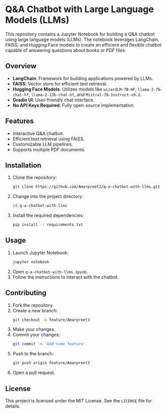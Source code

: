 # Q&A Chatbot with Large Language Models (LLMs)

This repository contains a Jupyter Notebook for building a Q&A chatbot using large language models (LLMs). The notebook leverages LangChain, FAISS, and Hugging Face models to create an efficient and flexible chatbot capable of answering questions about books or PDF files.

## Overview

- **LangChain**: Framework for building applications powered by LLMs.
- **FAISS**: Vector store for efficient text retrieval.
- **Hugging Face Models**: Utilizes models like `wizardLM-7B-HF`, `llama-2-7b-chat-hf`, `llama-2-13b-chat-hf`, and `Mistral-7B-Instruct-v0.2`.
- **Gradio UI**: User-friendly chat interface.
- **No API Keys Required**: Fully open-source implementation.

## Features

- Interactive Q&A chatbot.
- Efficient text retrieval using FAISS.
- Customizable LLM pipelines.
- Supports multiple PDF documents.

## Installation

1. Clone the repository:
   ```sh
   git clone https://github.com/Amarpreet3/q-a-chatbot-with-llms.git
   ```
2. Change into the project directory:
   ```sh
   cd q-a-chatbot-with-llms
   ```
3. Install the required dependencies:
   ```sh
   pip install -r requirements.txt
   ```

## Usage

1. Launch Jupyter Notebook:
   ```sh
   jupyter notebook
   ```
2. Open `q-a-chatbot-with-llms.ipynb`.
3. Follow the instructions to interact with the chatbot.

## Contributing

1. Fork the repository.
2. Create a new branch:
   ```sh
   git checkout -b feature/Amarpreet3
   ```
3. Make your changes.
4. Commit your changes:
   ```sh
   git commit -m 'Add some feature'
   ```
5. Push to the branch:
   ```sh
   git push origin feature/Amarpreet3
   ```
6. Open a pull request.

## License

This project is licensed under the MIT License. See the `LICENSE` file for details.
